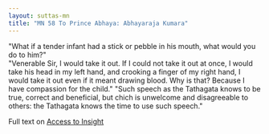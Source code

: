 ```yaml
---
layout: suttas-mn
title: "MN 58 To Prince Abhaya: Abhayaraja Kumara"
---
```


"What if a tender infant had a stick or pebble in his mouth, what would you do to him?"  
"Venerable Sir, I would take it out. If I could not take it out at once, I would take his head in my left hand, and crooking a finger of my right hand, I would take it out even if it meant drawing blood. Why is that? Because I have compassion for the child."
"Such speech as the Tathagata knows to be true, correct and beneficial, but chich is unwelcome and disagreeable to others: the Tathagata knows the time to use such speech."

Full text on [Access to Insight](https://accesstoinsight.org/tipitaka/mn/mn.058.than.html)
